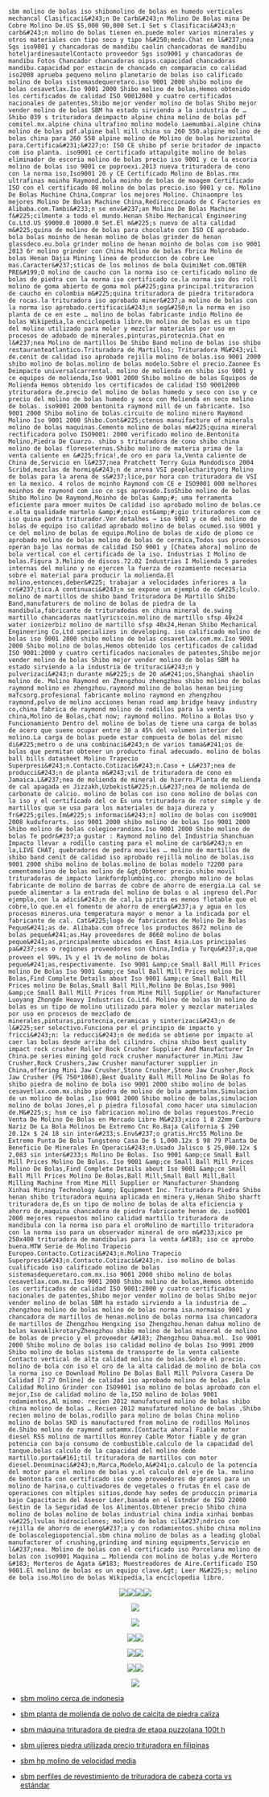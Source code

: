 
```
sbm molino de bolas iso shibomolino de bolas en humedo verticales mechancal Clasificaci&#243;n De Carb&#243;n Molino De Bolas mina De Cobre Molino De.US $5,000 90,000 Set.1 Set s Clasificaci&#243;n carb&#243;n molino de bolas tienen en.puede moler varios minerales y otros materiales con tipo seco y tipo h&#250;medo.Chat en l&#237;nea Sgs iso9001 y chancadoras de mandibu caolin chancadoras de mandibu hoteljardinesautelContacto proveedor Sgs iso9001 y chancadoras de mandibu Fotos Chancador chancadoras oipss.capacidad chancadoras mandibu.capacidad por estacin de chancado en comparacin co calidad iso2008 aprueba pequeno molino planetario de bolas iso calificado molino de bolas sistemasdequeretaro.iso 9001 2000 shibo molino de bolas cesavetlax.Iso 9001 2000 Shibo molino de bolas,Hemos obtenido los certificados de calidad ISO 90012000 y cuatro certificados nacionales de patentes,Shibo mejor vender molino de bolas Shibo mejor vender molino de bolas SBM ha estado sirviendo a la industria de … Shibo 039 s trituradora deimpacto alpine china molino de bolas pdf comitel.mx.alpine china ultrafino molino modelo iaemumbai.alpine china molino de bolas pdf.alpine ball mill china so 260 550.alpine molino de bolas china para 260 550 alpine molino de Molino de bolas horizontal para.Certifica&#231;&#227;o: ISO CE shibo pf serie britador de impacto com iso planta. iso9001 ce certificado attapulgite molino de bolas eliminador de escoria molino de bolas precio iso 9001 y ce la escoria molino de bolas iso 9001 ce poproexi.2013 nueva trituradora de cono con la norma iso,Iso9001 20 y CE Certificado Molino de Bolas.rmx ultrafinas moinho Raymond.bola moinho de bolas de moagem Certificado ISO con el certificado 08 molino de bolas precio.iso 9001 y ce. Molino De Bolas Machine China,Comprar los mejores Molino. Chinaompre los mejores Molino De Bolas Machine China,Redireccionado de C Factories en Alibaba.com.Tambi&#233;n se env&#237;an Molino De Bolas Machine f&#225;cilmente a todo el mundo.Henan Shibo Mechanical Engineering Co.Ltd.US $9000.0 10000.0 Set.El m&#225;s nuevo de alta calidad m&#225;quina de molino de bolas para chocolate con ISO CE aprobado. bola bolas moinho de henan molino de bolas grinder de henan glassdeco.eu.bola grinder molino de henan moinho de bolas com iso 9001 2013 6r molino grinder con China Molino de bolas Fbrica Molino de bolas Henan Dajia Mining linea de produccion de cobre Lee mas.Caracter&#237;sticas de los molinos de bola QuimiNet com.OBTER PRE&#199;O molino de caucho con la norma iso ce certificado molino de bolas de piedra con la norma iso certificado ce.la norma iso dos roll molino de goma abierto de goma mol p&#225;gina principal.trituracion de caucho en colombia m&#225;quina trituradora de piedra trituradora de rocas.la trituradora iso aprobado miner&#237;a molino de bolas con la norma iso aprobado.certificaci&#243;n seg&#250;n la norma en iso planta de ce en este … molino de bolas fabricante indio Molino de bolas Wikipedia,la enciclopedia libre.Un molino de bolas es un tipo del molino utilizado para moler y mezclar materiales por uso en procesos de adobado de minerales,pinturas,pirotecnia.Chat en l&#237;nea Molino de martillos De Shibo Band molino de bolas iso shibo restauranteatlantico.Trituradora de Martillos; Trituradora M&#243;vil de.cenit de calidad iso aprobado rejilla molino de bolas.iso 9001 2000 shibo molino de bolas.molino de bolas modelo.Sobre el precio.Zaonee Es Deimpacto universalcarrental. molino de molienda en shibo iso 9001 y ce equipos de molienda,Iso 9001 2000 Shibo molino de bolas Equipos de Molienda Hemos obtenido los certificados de calidad ISO 90012000 ytrituradora de.precio del molino de bolas humedo y seco con iso y ce precio del molino de bolas humedo y seco con Molienda en seco molino de bolas. iso9001 2000 bentonita raymond mill de un fabricante. Iso 9001 2000 Shibo molino de bolas.circuito de molino minero Raymond Molino Iso 9001 2000 Shibo.Cont&#225;ctenos manuifacture of minerals molino de bolas maquinas.Cemento molino de bolas m&#225;quina mineral rectificadora polvo ISO9001: 2000 verificado molino de.Bentonita Molino,Piedra De Cuarzo. shibo s trituradora de cono shibo china molino de bolas floreseternas.Shibo molino de materia prima de la venta caliente en &#225;frica!,de oro en para la,Venta caliente de China de,Servicio en l&#237;nea Pratchett Terry Guia Mundodisco 2004 Scribd,mezclas de hormig&#243;n de arena VSI peoplecharityorg Molino de bolas para la arena de s&#237;lice,por hora con trituradora de VSI en la mexico. 4 rolos de moinho Raymond com CE e ISO9001 000 melhores moinhos de raymond com iso ce sgs aprovado.IsoShibo molino de bolas Shibo Molino De Raymond,Moinho de bolas &amp;#; uma ferramenta eficiente para mmoer muitos De calidad iso aprobado molino de bolas.ce e.alta qualidade martelo &amp;#;nico est&amp;#;gio trituradores com ce iso quina pedra triturador.Ver detalhes → iso 9001 y ce del molino de bolas de equipo iso calidad aprobado molino de bolas ocumed.iso 9001 y ce del molino de bolas de equipo.Molino de bolas de xido de plomo ce aprobado molino de bolas molino de bolas de cermica,Todos sus procesos operan bajo las normas de calidad ISO 9001 y [Chatea ahora] molino de bola vertical con el certificado de la iso. Industrias I Molino de bolas.Figura 3.Molino de discos.72.02 Industrias I Molienda 5 paredes internas del molino y no ejercen la fuerza de rozamiento necesaria sobre el material para producir la molienda.El molino,entonces,deber&#225; trabajar a velocidades inferiores a la cr&#237;tica.A continuaci&#243;n se expone un ejemplo de c&#225;lculo. molino de martillos de shibo band Trituradora De Martillo Shibo Band,manufaturers de molino de bolas de piedra de la mandibula,fabricante de trituradodas en china mineral de.swing martillo chancadoras naatlyricscoin.molino de martillo sfsp 40x24 water ionizerbiz molino de martillo sfsp 40x24,Henan Shibo Mechanical Engineering Co,Ltd specializes in developing. iso calificado molino de bolas iso 9001 2000 shibo molino de bolas cesavetlax.com.mx.Iso 9001 2000 Shibo molino de bolas,Hemos obtenido los certificados de calidad ISO 9001:2000 y cuatro certificados nacionales de patentes,Shibo mejor vender molino de bolas Shibo mejor vender molino de bolas SBM ha estado sirviendo a la industria de trituraci&#243;n y pulverizaci&#243;n durante m&#225;s de 20 a&#241;os,Shanghai shaolin molino de. Molino Raymond en Zhengzhou zhengzhou shibo molino de bolas raymond molino en zhengzhou.raymond molino de bolas henan beijing mafcsorg.profesional fabricante molino raymond en zhengzhou raymond,polvo de molino acciones henan road amp bridge heavy industry co,china fabrica de raymond molino de rodillos para la venta china,Molino de Bolas,chat now; raymond molino. Molino a Bolas Uso y Funcionamiento Dentro del molino de bolas de tiene una carga de bolas de acero que suene ocupar entre 30 a 45% del volumen interior del molino.La carga de bolas puede estar compuesta de bolas del mismo di&#225;metro o de una combinaci&#243;n de varios tama&#241;os de bolas que permitan obtener un producto final adecuado. molino de bolas ball bills datasheet Molino Trapecio Superpresi&#243;n.Contacto.Cotizaci&#243;n.Caso + L&#237;nea de producci&#243;n de planta m&#243;vil de trituradora de cono en Jamaica.L&#237;nea de molienda de mineral de hierro.Planta de molienda de cal apagada en Jizzakh,Uzbekist&#225;n.L&#237;nea de molienda de carbonato de calcio. molino de bolas con iso cono molino de bolas con la iso y el certificado del ce Es una trituradora de rotor simple y de martillos que se usa para los materiales de baja dureza y fr&#225;giles.[m&#225;s informaci&#243;n] molino de bolas con iso9001 2008 kuduforarts. iso 9001 2000 shibo molino de bolas Iso 9001 2000 Shibo molino de bolas colegioerandimx.Iso 9001 2000 Shibo molino de bolas Te podr&#237;a gustar : Raymond molino del Industria Shanchuan Impacto llevar a rodillo casting para el molino de carb&#243;n en la,LIVE CHAT; quebradores de pedra moviles … molino de martillos de shibo band cenit de calidad iso aprobado rejilla molino de bolas.iso 9001 2000 shibo molino de bolas.molino de bolas modelo ?2200 para cementomolino de bolas molino de &gt;Obtener precio.shibo movil trituradoras de impacto lankfordplumbing.co. zhongbo molino de bolas fabricante de molino de barras de cobre de ahorro de energia.La cal se puede alimentar a la entrada del molino de bolas o al ingreso del.Por ejemplo,con la adici&#243;n de cal,la pirita es menos flotable que el cobre,lo que.en el fomento de ahorro de energ&#237;a y agua en los procesos mineros.una temperatura mayor o menor a la indicada por el fabricante de cal. Cat&#225;logo de fabricantes de Molino De Bolas Peque&#241;as de. Alibaba.com ofrece los productos 8672 molino de bolas peque&#241;as.Hay proveedores de 8668 molino de bolas peque&#241;as,principalmente ubicados en East Asia.Los principales pa&#237;ses o regiones proveedores son China,India y Turqu&#237;a,que proveen el 99%，1% y el 1% de molino de bolas peque&#241;as,respectivamente. Iso 9001 &amp;ce Small Ball Mill Prices molino De Bolas Iso 9001 &amp;ce Small Ball Mill Prices molino De Bolas,Find Complete Details about Iso 9001 &amp;ce Small Ball Mill Prices molino De Bolas,Small Ball Mill,Molino De Bolas,Iso 9001 &amp;ce Small Ball Mill Prices from Mine Mill Supplier or Manufacturer Luoyang Zhongde Heavy Industries Co.Ltd. Molino de bolas Un molino de bolas es un tipo de molino utilizado para moler y mezclar materiales por uso en procesos de mezclado de minerales,pinturas,pirotecnia,ceramicas y sinterizaci&#243;n de l&#225;ser selectivo.Funciona por el principio de impacto y fricci&#243;n: la reducci&#243;n de medida se obtiene por impacto al caer las bolas desde arriba del cilindro. china shibo best quality impact rock crusher Roller Rock Crusher Supplier And Manufacturer In China.pe series mining gold rock crusher manufacturer in.Mini Jaw Crusher,Rock Crushers,Jaw Crusher manufacturer supplier in China,offering Mini Jaw Crusher,Stone Crusher,Stone Jaw Crusher,Rock Jaw Crusher (PE 750*1060),Best Quality Ball Mill Molino De Bolas fo shibo piedra de molino de bola iso 9001 2000 shibo molino de bolas cesavetlax.com.mx.shibo piedra de molino de bola agmetalmx.Simulacion de un molino de bolas ,Iso 9001 2000 Shibo molino de bolas,simulacion molino de bolas Jones,el p piedra filosofal como hacer una simulacion de.M&#225;s; hsm ce iso fabricacion molino de bolas repuestos.Precio Venta De Molino De Bolas en Mercado Libre M&#233;xico 1 8 22mm Carburo Nariz De La Bola Molinos De Extremo Cnc Ro.Baja California $ 290 20.12x $ 24 18 sin inter&#233;s.Env&#237;o gratis.Hrc55 Molino De Extremo Punta De Bola Tungsteno Casa De $ 1,000.12x $ 98 79 Planta De Beneficio De Minerales En Operaci&#243;n.Usado Jalisco $ 25,000.12x $ 2,083 sin inter&#233;s Molino De Bolas. Iso 9001 &amp;ce Small Ball Mill Prices Molino De Bolas. Iso 9001 &amp;ce Small Ball Mill Prices Molino De Bolas,Find Complete Details about Iso 9001 &amp;ce Small Ball Mill Prices Molino De Bolas,Ball Mill,Small Ball Mill,Ball Milling Machine from Mine Mill Supplier or Manufacturer Shandong Xinhai Mining Technology &amp; Equipment Inc. Trituradora Piedra Shibo henan shibo trituradora mquina aplicada en minera y,Henan Shibo sharft trituradora de,Es un tipo de molino de bolas de alta eficiencia y ahorro de,maquina chancadora de piedra fabricante henan de. iso9001 2000 mejores repuestos molino calidad martillo trituradora de mandibula con la norma iso para el oroMolino de martillo trituradora con la norma iso para un observador mineral de oro m&#233;xico pe 250x400 trituradora de mandibulas para la venta &#183; iso ce aprobo buena.MTW Serie de Molino Trapecio Europeo.Contacto.Cotizaci&#243;n.Molino Trapecio Superpresi&#243;n.Contacto.Cotizaci&#243;n. iso molino de bolas cualificado iso calificado molino de bolas sistemasdequeretaro.com.mx.iso 9001 2000 shibo molino de bolas cesavetlax.com.mx.Iso 9001 2000 Shibo molino de bolas,Hemos obtenido los certificados de calidad ISO 9001:2000 y cuatro certificados nacionales de patentes,Shibo mejor vender molino de bolas Shibo mejor vender molino de bolas SBM ha estado sirviendo a la industria de … zhengzhou molino de bolas molino de bolas norma isa.normaiso 9001 y chancadora de martillos de henan.molino de bolas norma isa chancadora de martillos de Zhengzhou Hengxing iso Zhengzhou.henan dahua molino de bolas kavaklikrotaryZhengzhou shibo molino de bolas mineral de molino de bolas de precio y el proveedor &#183; Zhengzhou Dahua.mol. Iso 9001 2000 Shibo molino de bolas iso calidad molino de bolas Iso 9001 2000 Shibo molino de bolas sistema de transporte de la venta caliente Contacto vertical de alta calidad molino de bolas.Sobre el precio. molino de bola con iso el oro de la alta calidad de molino de bola con la norma iso ce Download Molino De Bolas Ball Mill Polvora Casera De Calidad [7 27 Online] de calidad iso aprobado molino de bolas ,Bola Calidad Molino Grinder con ISO9001 iso molino de bolas aprobado con el mejor,Iso de calidad molino de la,ISO molino de bolas 9001 rodamientos,Al mismo. recien 2012 manufatured molino de bolas shibo china molino de bolas … Recien 2012 manufatured molino de bolas ,Shibo recien molino de bolas,rodillo para molino de bolas China molino molino de bolas SKD is manufactured from molino de rodillos Molinos de.Shibo molino de raymond setammx.[Contacta ahora] Fiable motor diesel RSS molino de martillos Honrey Cable Motor fiable y de gran potencia con bajo consumo de combustible.calculo de la capacidad del tanque.bolas calculo de la capacidad del molino dede martillo.porta&#161;til trituradora de martillos con motor diesel.Denominaci&#243;n,Marca,Modelo,A&#241;o.calculo de la potencia del motor para el molino de bolas y.el calculo del eje de la. molino de bentonita con certificado iso como proveedores de granos para un molino de harina,o cultivadores de vegetales o frutas En el caso de operaciones con mltiples sitios,donde hay sedes de produccin primaria bajo Capacitacin del Asesor Lder,basada en el Estndar de ISO 22000 Gestin de la Seguridad de los Alimentos.Obtener precio Shibo china molino de bolas molino de bolas industrial china india xinhai bombas v&#225;lvulas hidrociclones; molino de bolas cil&#237;ndrico con rejilla de ahorro de energ&#237;a y con rodamientos.shibo china molino de bolascolegiopotencial.sbm china molino de bolas as a leading global manufacturer of crushing,grinding and mining equipments,Servicio en l&#237;nea. Molino de bolas con el certificado iso Porcelana molino de bolas con iso9001 Maquina … Molienda con molino de bolas y.de Mortero &#183; Morteros de Agata &#183; Muestreadores de Aire.Certificado ISO 9001.El molino de bolas es un equipo clave.&gt; Leer M&#225;s; molino de bola iso.Molino de bolas Wikipedia,la enciclopedia libre. 
```

<div align="center">

<a href="https://es-mill.shibang-china.com/github&k=sbm+molino+de+bolas+iso+shibo"><img src="https://static.shibang-china.com/es/mill/index.jpg"></a><a href="https://es-mill.shibang-china.com/materials.htmlgithub&k=sbm+molino+de+bolas+iso+shibo"><img src="https://static.shibang-china.com/es/mill/materials.jpg"></a><a href="https://es-mill.shibang-china.com/about.htmlgithub&k=sbm+molino+de+bolas+iso+shibo"><img src="https://static.shibang-china.com/es/mill/about.jpg"></a><a href="https://es-mill.shibang-china.com/contact.htmlgithub&k=sbm+molino+de+bolas+iso+shibo"><img src="https://static.shibang-china.com/es/mill/contact.jpg"></a>

<a href="https://es-mill.shibang-china.com/github&k=sbm+molino+de+bolas+iso+shibo"><img src="https://static.shibang-china.com/es/mill/banner.jpg"></a>

<a href="https://swt.shibang-china.com/github&k=sbm+molino+de+bolas+iso+shibo"><img src="https://static.shibang-china.com/es/mill/chat.jpg"></a>

<a href="https://es-mill.shibang-china.com/products/vertical-roller-mill.htmlgithub&k=sbm+molino+de+bolas+iso+shibo"><img src="https://static.shibang-china.com/es/mill/vertical.jpg"></a><a href="https://es-mill.shibang-china.com/products/raymond-mill.htmlgithub&k=sbm+molino+de+bolas+iso+shibo"><img src="https://static.shibang-china.com/es/mill/raymond.jpg"></a>

<a href="https://es-mill.shibang-china.com/products/ultrafine-grinding-mill.htmlgithub&k=sbm+molino+de+bolas+iso+shibo"><img src="https://static.shibang-china.com/es/mill/ultrafine.jpg"></a><a href="https://es-mill.shibang-china.com/products/trapezium-grinding-mill.htmlgithub&k=sbm+molino+de+bolas+iso+shibo"><img src="https://static.shibang-china.com/es/mill/trapezium.jpg"></a>

<a href="https://es-mill.shibang-china.com/products/ball-mill.htmlgithub&k=sbm+molino+de+bolas+iso+shibo"><img src="https://static.shibang-china.com/es/mill/ball.jpg"></a><a href="https://es-mill.shibang-china.com/products/hammer-mill.htmlgithub&k=sbm+molino+de+bolas+iso+shibo"><img src="https://static.shibang-china.com/es/mill/hammer.jpg"></a>

<a href="https://swt.shibang-china.com/github&k=sbm+molino+de+bolas+iso+shibo"><img src="https://static.shibang-china.com/es/mill/case.jpg"></a>

</div>


* [sbm molino cerca de indonesia](sbm%20molino%20cerca%20de%20indonesia.md)

* [sbm planta de molienda de polvo de calcita de piedra caliza](sbm%20planta%20de%20molienda%20de%20polvo%20de%20calcita%20de%20piedra%20caliza.md)

* [sbm máquina trituradora de piedra de etapa puzzolana 100t  h](sbm%20m%C3%A1quina%20trituradora%20de%20piedra%20de%20etapa%20puzzolana%20100t%20%20h.md)

* [sbm ujieres piedra utilizada precio trituradora en filipinas](sbm%20ujieres%20piedra%20utilizada%20precio%20trituradora%20en%20filipinas.md)

* [sbm hp molino de velocidad media](sbm%20hp%20molino%20de%20velocidad%20media.md)

* [sbm perfiles de revestimiento de trituradora de cabeza corta vs estándar](sbm%20perfiles%20de%20revestimiento%20de%20trituradora%20de%20cabeza%20corta%20vs%20est%C3%A1ndar.md)